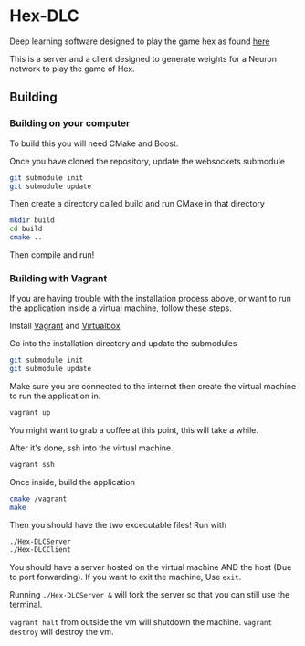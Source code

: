 # Hex-DLC
Deep learning software designed to play the game hex as found [here](http://retroverse.github.io/Hex/)

This is a server and a client designed to generate weights for a Neuron network to play the game of Hex.

## Building
### Building on your computer
To build this you will need CMake and Boost.

Once you have cloned the repository, update the websockets submodule

```bash
git submodule init
git submodule update
```

Then create a directory called build and run CMake in that directory

```bash
mkdir build
cd build
cmake ..
```

Then compile and run!

### Building with Vagrant
If you are having trouble with the installation process above, or want to run the application inside a virtual machine, follow these steps.

Install [Vagrant](https://www.vagrantup.com) and [Virtualbox](https://www.virtualbox.org/wiki/Downloads)

Go into the installation directory and update the submodules

```bash
git submodule init
git submodule update
```

Make sure you are connected to the internet then create the virtual machine to run the application in.

```bash
vagrant up
```

You might want to grab a coffee at this point, this will take a while.

After it's done, ssh into the virtual machine.

```bash
vagrant ssh
```

Once inside, build the application

```bash
cmake /vagrant
make
```

Then you should have the two excecutable files! Run with

```bash
./Hex-DLCServer
./Hex-DLCClient
```

You should have a server hosted on the virtual machine AND the host (Due to port forwarding). If you want to exit the machine, Use `exit`.

Running `./Hex-DLCServer &` will fork the server so that you can still use the terminal.

`vagrant halt` from outside the vm will shutdown the machine. `vagrant destroy` will destroy the vm.
